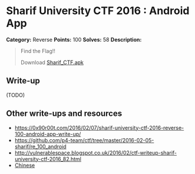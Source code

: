 # Sharif University CTF 2016 : Android App

**Category:** Reverse
**Points:** 100
**Solves:** 58
**Description:**

> Find the Flag!!
> 
> Download [Sharif_CTF.apk](./Sharif_CTF.apk)


## Write-up

(TODO)

## Other write-ups and resources

* <https://0x90r00t.com/2016/02/07/sharif-university-ctf-2016-reverse-100-android-app-write-up/>
* <https://github.com/p4-team/ctf/tree/master/2016-02-05-sharif/re_100_android>
* <http://vulnerablespace.blogspot.co.uk/2016/02/ctf-writeup-sharif-university-ctf-2016_82.html>
* [Chinese](http://www.cnblogs.com/Christmas/p/5184563.html)
